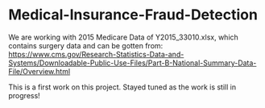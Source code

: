 # Medical-Insurance-Fraud-Detection
We are working with 2015 Medicare Data of Y2015_33010.xlsx, which contains surgery data and can be gotten from: https://www.cms.gov/Research-Statistics-Data-and-Systems/Downloadable-Public-Use-Files/Part-B-National-Summary-Data-File/Overview.html


This is a first work on this project. Stayed tuned as the work is still in progress!
